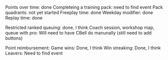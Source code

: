 Points over time: done
Completeing a training pack: need to find event
Pack quadrants: not yet started
Freeplay time: done
Weekday modifier: done
Replay time: done

Restricted ranked queuing: done, I think
Coach session, workshop map, queue with pro: Will need to have CBell do manunally (still need to add buttons)

Point reimbursement:
Game wins: Done, I think
Win streaking: Done, I think
Leavers: Need to find event